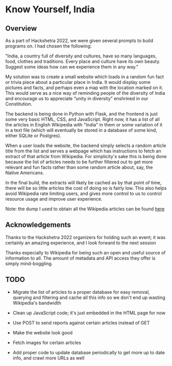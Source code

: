 # Know Yourself, India

## Overview

As a part of Hackshetra 2022, we were given several prompts to build programs on. I had chosen the following:

"India, a country full of diversity and cultures, have so many languages, food, clothes and traditions. Every place and culture have its own beauty. Suggest some ideas how can we experience them in any way."

My solution was to create a small website which loads in a random fun fact or trivia piece about a particular place in India. It would display some pictures and facts, and perhaps even a map with the location marked on it. This would serve as a nice way of reminding people of the diversity of India and encourage us to appreciate “unity in diversity” enshrined in our Constitution.

The backend is being done in Python with Flask, and the frontend is just some very basic HTML, CSS, and JavaScript. Right now, it has a list of all the articles in English Wikipedia with "India" in them or some variation of it in a text file (which will eventually be stored in a database of some kind, either SQLite or Postgres).

When a user loads the website, the backend simply selects a random article title from the list and serves a webpage which has instructions to fetch an extract of that article from Wikipedia. For simplicity's sake this is being done because the list of articles needs to be further filtered out to get more relevant and fun facts rather than some random article about, say, the Native Americans.

In the final build, the extracts will likely be cached as by that point of time, there will be so little articles the cost of doing so is fairly low. This also helps avoid Wikipedia rate limiting users, and gives more control to us to control resource usage and improve user experience.

Note: the dump I used to obtain all the Wikipedia articles can be found [here](https://dumps.wikimedia.org/enwiki/latest/enwiki-latest-all-titles-in-ns0.gz)

## Acknowledgements

Thanks to the Hackshetra 2022 organizers for holding such an event; it was certainly an amazing experience, and I look forward to the next session

Thanks especially to Wikipedia for being such an open and useful source of information to all. The amount of metadata and API access they offer is simply mind-boggling.

## TODO

- Migrate the list of articles to a proper database for easy removal, querying and filtering and cache all this info so we don't end up wasting Wikipedia's bandwidth

- Clean up JavaScript code; it's just embedded in the HTML page for now

- Use POST to send reports against certain articles instead of GET

- Make the website look good

- Fetch images for certain articles

- Add proper code to update database periodically to get more up to date info, and crawl more URLs as well


